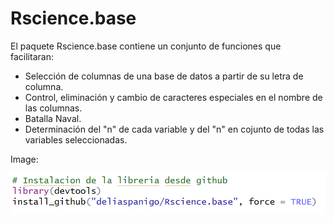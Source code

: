 # Rscience.base
El paquete Rscience.base contiene un conjunto de funciones que facilitaran:
- Selección de columnas de una base de datos a partir de su letra de columna.
- Control, eliminación y cambio de caracteres especiales en el nombre de las columnas.
- Batalla Naval.
- Determinación del "n" de cada variable y del "n" en cojunto de todas las variables seleccionadas.

Image:

![](https://raw.githubusercontent.com/deliaspanigo/Rscience.base/main/readme_files/Ejemplo001.png)
